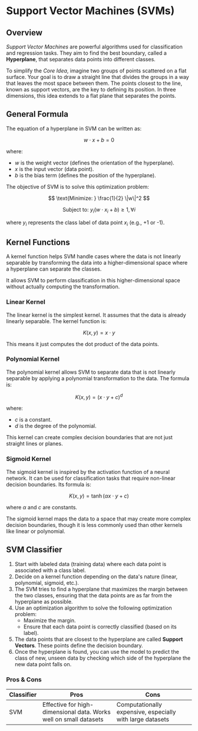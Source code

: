 # Support Vector Machines (SVMs)

## Overview

_Support Vector Machines_ are powerful algorithms used for classification and regression tasks. They aim to find the best boundary, called a **Hyperplane**, that separates data points into different classes.

To simplify the _Core Idea_, imagine two groups of points scattered on a flat surface. Your goal is to draw a straight line that divides the groups in a way that leaves the most space between them. The points closest to the line, known as support vectors, are the key to defining its position. In three dimensions, this idea extends to a flat plane that separates the points.

## General Formula

The equation of a hyperplane in SVM can be written as:

$$
w \cdot x + b = 0
$$

where:

- $w$ is the weight vector (defines the orientation of the hyperplane).
- $x$ is the input vector (data point).
- $b$ is the bias term (defines the position of the hyperplane).

The objective of SVM is to solve this optimization problem:

$$
\text{Minimize: } \frac{1}{2} \|w\|^2
$$

$$
\text{Subject to: } y_i (w \cdot x_i + b) \geq 1, \, \forall i
$$

where $y_i$ represents the class label of data point $x_i$ (e.g., +1 or -1).

## Kernel Functions

A kernel function helps SVM handle cases where the data is not linearly separable by transforming the data into a higher-dimensional space where a hyperplane can separate the classes.

It allows SVM to perform classification in this higher-dimensional space without actually computing the transformation.

### Linear Kernel

The linear kernel is the simplest kernel. It assumes that the data is already linearly separable. The kernel function is:

$$
K(x, y) = x \cdot y
$$

This means it just computes the dot product of the data points.

### Polynomial Kernel

The polynomial kernel allows SVM to separate data that is not linearly separable by applying a polynomial transformation to the data. The formula is:

$$
K(x, y) = (x \cdot y + c)^d
$$

where:

- $c$ is a constant.
- $d$ is the degree of the polynomial.

This kernel can create complex decision boundaries that are not just straight lines or planes.

### Sigmoid Kernel

The sigmoid kernel is inspired by the activation function of a neural network. It can be used for classification tasks that require non-linear decision boundaries. Its formula is:

$$
K(x, y) = \tanh(\alpha x \cdot y + c)
$$

where $\alpha$ and $c$ are constants.

The sigmoid kernel maps the data to a space that may create more complex decision boundaries, though it is less commonly used than other kernels like linear or polynomial.

## SVM Classifier

1. Start with labeled data (training data) where each data point is associated with a class label.
2. Decide on a kernel function depending on the data's nature (linear, polynomial, sigmoid, etc.).
3. The SVM tries to find a hyperplane that maximizes the margin between the two classes, ensuring that the data points are as far from the hyperplane as possible.
4. Use an optimization algorithm to solve the following optimization problem:
    - Maximize the margin.
    - Ensure that each data point is correctly classified (based on its label).
5. The data points that are closest to the hyperplane are called **Support Vectors**. These points define the decision boundary.
6. Once the hyperplane is found, you can use the model to predict the class of new, unseen data by checking which side of the hyperplane the new data point falls on.

### Pros & Cons

| **Classifier** | **Pros** | **Cons** |
| - | - | - |
| SVM | Effective for high-dimensional data. Works well on small datasets | Computationally expensive, especially with large datasets |
